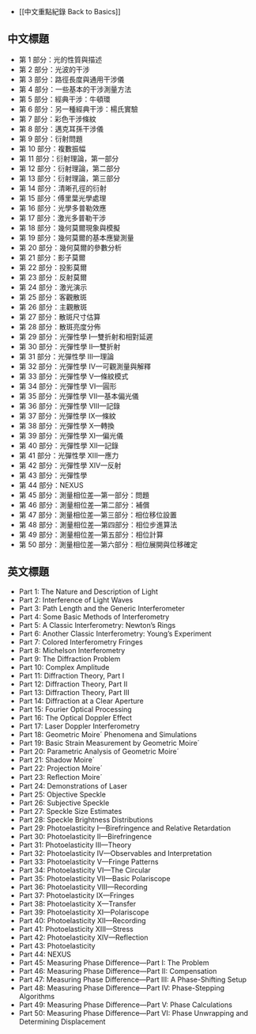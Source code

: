 - [[中文重點紀錄 Back to Basics]]

## 中文標題

- 第 1 部分：光的性質與描述
- 第 2 部分：光波的干涉
- 第 3 部分：路徑長度與通用干涉儀
- 第 4 部分：一些基本的干涉測量方法
- 第 5 部分：經典干涉：牛頓環
- 第 6 部分：另一種經典干涉：楊氏實驗
- 第 7 部分：彩色干涉條紋
- 第 8 部分：邁克耳孫干涉儀
- 第 9 部分：衍射問題
- 第 10 部分：複數振幅
- 第 11 部分：衍射理論，第一部分
- 第 12 部分：衍射理論，第二部分
- 第 13 部分：衍射理論，第三部分
- 第 14 部分：清晰孔徑的衍射
- 第 15 部分：傅里葉光學處理
- 第 16 部分：光學多普勒效應
- 第 17 部分：激光多普勒干涉
- 第 18 部分：幾何莫爾現象與模擬
- 第 19 部分：幾何莫爾的基本應變測量
- 第 20 部分：幾何莫爾的參數分析
- 第 21 部分：影子莫爾
- 第 22 部分：投影莫爾
- 第 23 部分：反射莫爾
- 第 24 部分：激光演示
- 第 25 部分：客觀散斑
- 第 26 部分：主觀散斑
- 第 27 部分：散斑尺寸估算
- 第 28 部分：散斑亮度分佈
- 第 29 部分：光彈性學 I—雙折射和相對延遲
- 第 30 部分：光彈性學 II—雙折射
- 第 31 部分：光彈性學 III—理論
- 第 32 部分：光彈性學 IV—可觀測量與解釋
- 第 33 部分：光彈性學 V—條紋模式
- 第 34 部分：光彈性學 VI—圓形
- 第 35 部分：光彈性學 VII—基本偏光儀
- 第 36 部分：光彈性學 VIII—記錄
- 第 37 部分：光彈性學 IX—條紋
- 第 38 部分：光彈性學 X—轉換
- 第 39 部分：光彈性學 XI—偏光儀
- 第 40 部分：光彈性學 XII—記錄
- 第 41 部分：光彈性學 XIII—應力
- 第 42 部分：光彈性學 XIV—反射
- 第 43 部分：光彈性學
- 第 44 部分：NEXUS
- 第 45 部分：測量相位差—第一部分：問題
- 第 46 部分：測量相位差—第二部分：補償
- 第 47 部分：測量相位差—第三部分：相位移位設置
- 第 48 部分：測量相位差—第四部分：相位步進算法
- 第 49 部分：測量相位差—第五部分：相位計算
- 第 50 部分：測量相位差—第六部分：相位展開與位移確定


## 英文標題

- Part 1: The Nature and Description of Light
- Part 2: Interference of Light Waves
- Part 3: Path Length and the Generic Interferometer
- Part 4: Some Basic Methods of Interferometry
- Part 5: A Classic Interferometry: Newton’s Rings
- Part 6: Another Classic Interferometry: Young’s Experiment
- Part 7: Colored Interferometry Fringes
- Part 8: Michelson Interferometry
- Part 9: The Diffraction Problem
- Part 10: Complex Amplitude
- Part 11: Diffraction Theory, Part I
- Part 12: Diffraction Theory, Part II
- Part 13: Diffraction Theory, Part III
- Part 14: Diffraction at a Clear Aperture
- Part 15: Fourier Optical Processing
- Part 16: The Optical Doppler Effect
- Part 17: Laser Doppler Interferometry
- Part 18: Geometric Moire´ Phenomena and Simulations
- Part 19: Basic Strain Measurement by Geometric Moire´
- Part 20: Parametric Analysis of Geometric Moire´
- Part 21: Shadow Moire´
- Part 22: Projection Moire´
- Part 23: Reﬂection Moire´
- Part 24: Demonstrations of Laser
- Part 25: Objective Speckle
- Part 26: Subjective Speckle
- Part 27: Speckle Size Estimates
- Part 28: Speckle Brightness Distributions
- Part 29: Photoelasticity I—Birefringence and Relative Retardation
- Part 30: Photoelasticity II—Birefringence
- Part 31: Photoelasticity III—Theory
- Part 32: Photoelasticity IV—Observables and Interpretation
- Part 33: Photoelasticity V—Fringe Patterns
- Part 34: Photoelasticity VI—The Circular
- Part 35: Photoelasticity VII—Basic Polariscope
- Part 36: Photoelasticity VIII—Recording
- Part 37: Photoelasticity IX—Fringes
- Part 38: Photoelasticity X—Transfer
- Part 39: Photoelasticity XI—Polariscope
- Part 40: Photoelasticity XII—Recording
- Part 41: Photoelasticity XIII—Stress
- Part 42: Photoelasticity XIV—Reflection
- Part 43: Photoelasticity
- Part 44: NEXUS
- Part 45: Measuring Phase Difference—Part I: The Problem
- Part 46: Measuring Phase Difference—Part II: Compensation
- Part 47: Measuring Phase Difference—Part III: A Phase-Shifting Setup
- Part 48: Measuring Phase Difference—Part IV: Phase-Stepping Algorithms
- Part 49: Measuring Phase Difference—Part V: Phase Calculations
- Part 50: Measuring Phase Difference—Part VI: Phase Unwrapping and Determining Displacement

